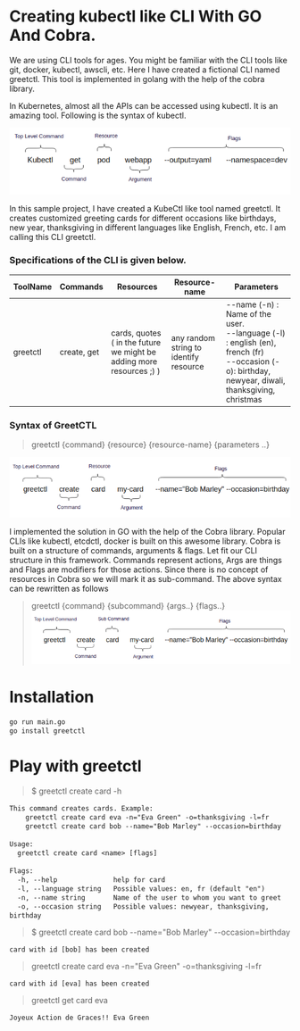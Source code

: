# Creating kubectl like CLI With GO And Cobra.
We are using CLI tools for ages. You might be familiar with the CLI tools like git, docker, kubectl, awscli, etc. Here I have created a fictional CLI named greetctl. This tool is implemented in golang with the help of the cobra library.

In Kubernetes, almost all the APIs can be accessed using kubectl. It is an amazing tool. Following is the syntax of kubectl.

![Systax of Kubectl commands](images/eg_kubectl.png)

In this sample project, I have created a KubeCtl like tool named greetctl. It creates customized greeting cards for different occasions like birthdays, new year, thanksgiving in different languages like English, French, etc. I am calling this CLI greetctl.

### Specifications of the CLI is given below.

| ToolName  | Commands | Resources |Resource-name | Parameters |
|--|--|--|--|--|
|  greetctl| create, get|cards, quotes ( in the future we might be adding more resources ;) )| any random string to identify resource | --name (-n) : Name of the user. <br>--language (-l) : english (en), french (fr)<br>--occasion (-o): birthday, newyear, diwali, thanksgiving, christmas |

### Syntax of GreetCTL

> greetctl {command} {resource} {resource-name} {parameters ..}

![Syntax of GreetCTL](images/eg_greetctl.png)

I implemented the solution in GO with the help of the Cobra library. Popular CLIs like kubectl, etcdctl, docker is built on this awesome library. Cobra is built on a structure of commands, arguments & flags. Let fit our CLI structure in this framework. Commands represent actions, Args are things and Flags are modifiers for those actions. Since there is no concept of resources in Cobra so we will mark it as sub-command. The above syntax can be rewritten as follows

> greetctl {command} {subcommand} {args..} {flags..}
![Updated Syntax of GreetCTL](images/eg_syntax.png)


# Installation
```
go run main.go
go install greetctl
```

# Play with greetctl
> $ greetctl create card -h

```
This command creates cards. Example:
	greetctl create card eva -n="Eva Green" -o=thanksgiving -l=fr
	greetctl create card bob --name="Bob Marley" --occasion=birthday

Usage:
  greetctl create card <name> [flags]

Flags:
  -h, --help              help for card
  -l, --language string   Possible values: en, fr (default "en")
  -n, --name string       Name of the user to whom you want to greet
  -o, --occasion string   Possible values: newyear, thanksgiving, birthday

```

> $ greetctl create card bob --name="Bob Marley" --occasion=birthday

```
card with id [bob] has been created
```
>greetctl create card eva -n="Eva Green" -o=thanksgiving -l=fr
```
card with id [eva] has been created
```
> greetctl get card eva
```
Joyeux Action de Graces!! Eva Green 
```

